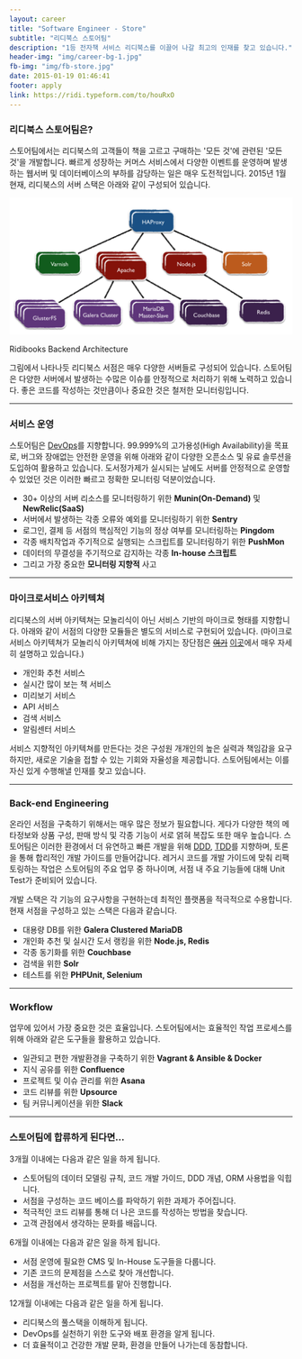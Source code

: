 ```yaml
---
layout: career
title: "Software Engineer - Store"
subtitle: "리디북스 스토어팀"
description: "1등 전자책 서비스 리디북스를 이끌어 나갈 최고의 인재를 찾고 있습니다."
header-img: "img/career-bg-1.jpg"
fb-img: "img/fb-store.jpg"
date: 2015-01-19 01:46:41
footer: apply
link: https://ridi.typeform.com/to/houRxO
---
```



### 리디북스 스토어팀은?

스토어팀에서는 리디북스의 고객들이 책을 고르고 구매하는 '모든 것'에 관련된 '모든 것'을 개발합니다. 빠르게 성장하는 커머스 서비스에서 다양한 이벤트를 운영하며 발생하는 웹서버 및 데이터베이스의 부하를 감당하는 일은 매우 도전적입니다. 2015년 1월 현재, 리디북스의 서버 스택은 아래와 같이 구성되어 있습니다.

![](/img/post-ridibooks-backend-architecture.png)
<figcaption>Ridibooks Backend Architecture</figcaption>

그림에서 나타나듯 리디북스 서점은 매우 다양한 서버들로 구성되어 있습니다. 스토어팀은 다양한 서버에서 발생하는 수많은 이슈를 안정적으로 처리하기 위해 노력하고 있습니다. 좋은 코드를 작성하는 것만큼이나 중요한 것은 철저한 모니터링입니다.

<hr>

### 서비스 운영

스토어팀은 [DevOps](http://en.wikipedia.org/wiki/DevOps)를 지향합니다. 99.999%의 고가용성(High Availability)을 목표로, 버그와 장애없는 안전한 운영을 위해 아래와 같이 다양한 오픈소스 및 유료 솔루션을 도입하여 활용하고 있습니다. 도서정가제가 실시되는 날에도 서버를 안정적으로 운영할 수 있었던 것은 이러한 빠르고 정확한 모니터링 덕분이었습니다.

* 30+ 이상의 서버 리소스를 모니터링하기 위한 **Munin(On-Demand)** 및 **NewRelic(SaaS)**
* 서버에서 발생하는 각종 오류와 예외를 모니터링하기 위한 **Sentry**
* 로그인, 결제 등 서점의 핵심적인 기능의 정상 여부를 모니터링하는 **Pingdom**
* 각종 배치작업과 주기적으로 실행되는 스크립트를 모니터링하기 위한 **PushMon**
* 데이터의 무결성을 주기적으로 감지하는 각종 **In-house 스크립트**
* 그리고 가장 중요한 **모니터링 지향적** 사고

<hr>

### 마이크로서비스 아키텍쳐

리디북스의 서버 아키텍쳐는 모놀리식이 아닌 서비스 기반의 마이크로 형태를 지향합니다. 아래와 같이 서점의 다양한 모듈들은 별도의 서비스로 구현되어 있습니다. (마이크로서비스 아키텍쳐가 모놀리식 아키텍쳐에 비해 가지는 장단점은 <del><a href="/img/post-monolithic-vs-micro.jpg" target="_blank">여기</a></del> [이곳](http://bcho.tistory.com/948)에서 매우 자세히 설명하고 있습니다.)

* 개인화 추천 서비스
* 실시간 많이 보는 책 서비스
* 미리보기 서비스
* API 서비스
* 검색 서비스
* 알림센터 서비스

서비스 지향적인 아키텍쳐를 만든다는 것은 구성원 개개인의 높은 실력과 책임감을 요구하지만, 새로운 기술을 접할 수 있는 기회와 자율성을 제공합니다. 스토어팀에서는 이를 자신 있게 수행해낼 인재를 찾고 있습니다.

<hr>

### Back-end Engineering

온라인 서점을 구축하기 위해서는 매우 많은 정보가 필요합니다. 게다가 다양한 책의 메타정보와 상품 구성, 판매 방식 및 각종 기능이 서로 얽혀 복잡도 또한 매우 높습니다.
 스토어팀은 이러한 환경에서 더 유연하고 빠른 개발을 위해 [DDD](http://en.wikipedia.org/wiki/Domain-driven_design), [TDD](http://en.wikipedia.org/wiki/Test-driven_development)를 지향하며, 토론을 통해 합리적인 개발 가이드를 만들어갑니다. 레거시 코드를 개발 가이드에 맞춰 리팩토링하는 작업은 스토어팀의 주요 업무 중 하나이며, 서점 내 주요 기능들에 대해 Unit Test가 준비되어 있습니다.

개발 스택은 각 기능의 요구사항을 구현하는데 최적인 플랫폼을 적극적으로 수용합니다. 현재 서점을 구성하고 있는 스택은 다음과 같습니다.

* 대용량 DB를 위한 **Galera Clustered MariaDB**
* 개인화 추천 및 실시간 도서 랭킹을 위한 **Node.js, Redis**
* 각종 동기화를 위한 **Couchbase**
* 검색을 위한 **Solr**
* 테스트를 위한 **PHPUnit, Selenium**

<hr>

### Workflow

업무에 있어서 가장 중요한 것은 효율입니다. 스토어팀에서는 효율적인 작업 프로세스를 위해 아래와 같은 도구들을 활용하고 있습니다.

* 일관되고 편한 개발환경을 구축하기 위한 **Vagrant & Ansible & Docker**
* 지식 공유를 위한 **Confluence**
* 프로젝트 및 이슈 관리를 위한 **Asana**
* 코드 리뷰를 위한 **Upsource**
* 팀 커뮤니케이션을 위한 **Slack**

<hr>

### 스토어팀에 합류하게 된다면...

3개월 이내에는 다음과 같은 일을 하게 됩니다.

* 스토어팀의 데이터 모델링 규칙, 코드 개발 가이드, DDD 개념, ORM 사용법을 익힙니다.
* 서점을 구성하는 코드 베이스를 파악하기 위한 과제가 주어집니다.
* 적극적인 코드 리뷰를 통해 더 나은 코드를 작성하는 방법을 찾습니다.
* 고객 관점에서 생각하는 문화를 배웁니다.

6개월 이내에는 다음과 같은 일을 하게 됩니다.

* 서점 운영에 필요한 CMS 및 In-House 도구들을 다룹니다.
* 기존 코드의 문제점을 스스로 찾아 개선합니다.
* 서점을 개선하는 프로젝트를 맡아 진행합니다.

12개월 이내에는 다음과 같은 일을 하게 됩니다.

* 리디북스의 풀스택을 이해하게 됩니다.
* DevOps를 실천하기 위한 도구와 배포 환경을 알게 됩니다.
* 더 효율적이고 건강한 개발 문화, 환경을 만들어 나가는데 동참합니다.
